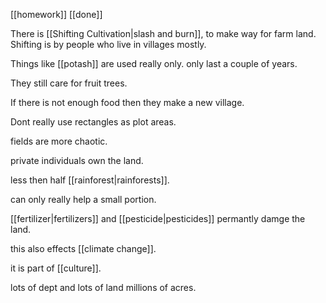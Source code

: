 [[homework]] [[done]]

There is [[Shifting Cultivation|slash and burn]], to make way for farm land.
Shifting is by people who live in villages mostly.

Things like [[potash]] are used really only.
only last a couple of years.

They still care for fruit trees.

If there is not enough food then they make a new village.

Dont really use rectangles as plot areas.

fields are more chaotic.

private individuals own the land.


less then half [[rainforest|rainforests]].

can only really help a small portion.


[[fertilizer|fertilizers]] and [[pesticide|pesticides]] permantly damge the land.

this also effects [[climate change]].

it is part of [[culture]].


lots of dept and lots of land millions of acres.
